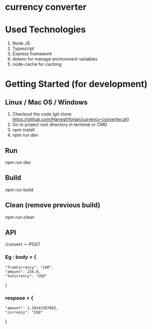 # currency converter 
# Used Technologies

1. Node JS
2. Typescript
3. Express framework
4. dotenv for manage environment variables
5. node-cache for caching

# Getting Started (for development)

## Linux / Mac OS / Windows

1. Checkout the code (git clone https://github.com/HarreshYohan/currency-converter.git)
2. Go to project root directory in terminal or CMD
3. npm install
4. npm run dev

## Run

npm run dev

## Build
 
npm run build

## Clean (remove previous build)

npm run clean

## API 

/convert — POST

### Eg : body = {
	"fromCurrency": "LKR",
	"amount": 234.0,
	"toCurrency": "USD"
}
### respose = {
	"amount": 1.20343267683,
	"currency": "USD"
}
